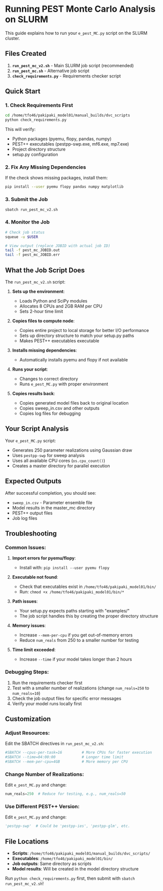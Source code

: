 # Running PEST Monte Carlo Analysis on SLURM

This guide explains how to run your `e_pest_MC.py` script on the SLURM cluster.

## Files Created

1. **`run_pest_mc_v2.sh`** - Main SLURM job script (recommended)
2. **`run_pest_mc.sh`** - Alternative job script 
3. **`check_requirements.py`** - Requirements checker script

## Quick Start

### 1. Check Requirements First
```bash
cd /home/tfo46/pakipaki_model01/manual_builds/dvc_scripts
python check_requirements.py
```

This will verify:
- Python packages (pyemu, flopy, pandas, numpy)
- PEST++ executables (pestpp-swp.exe, mf6.exe, mp7.exe)
- Project directory structure
- setup.py configuration

### 2. Fix Any Missing Dependencies
If the check shows missing packages, install them:
```bash
pip install --user pyemu flopy pandas numpy matplotlib
```

### 3. Submit the Job
```bash
sbatch run_pest_mc_v2.sh
```

### 4. Monitor the Job
```bash
# Check job status
squeue -u $USER

# View output (replace JOBID with actual job ID)
tail -f pest_mc_JOBID.out
tail -f pest_mc_JOBID.err
```

## What the Job Script Does

The `run_pest_mc_v2.sh` script:

1. **Sets up the environment**:
   - Loads Python and SciPy modules
   - Allocates 8 CPUs and 2GB RAM per CPU
   - Sets 2-hour time limit

2. **Copies files to compute node**:
   - Copies entire project to local storage for better I/O performance
   - Sets up directory structure to match your setup.py paths
   - Makes PEST++ executables executable

3. **Installs missing dependencies**:
   - Automatically installs pyemu and flopy if not available

4. **Runs your script**:
   - Changes to correct directory
   - Runs `e_pest_MC.py` with proper environment

5. **Copies results back**:
   - Copies generated model files back to original location
   - Copies sweep_in.csv and other outputs
   - Copies log files for debugging

## Your Script Analysis

Your `e_pest_MC.py` script:
- Generates 250 parameter realizations using Gaussian draw
- Uses `pestpp-swp` for sweep analysis
- Uses all available CPU cores (`os.cpu_count()`)
- Creates a master directory for parallel execution

## Expected Outputs

After successful completion, you should see:
- `sweep_in.csv` - Parameter ensemble file
- Model results in the master_mc directory
- PEST++ output files
- Job log files

## Troubleshooting

### Common Issues:

1. **Import errors for pyemu/flopy**:
   - Install with: `pip install --user pyemu flopy`

2. **Executable not found**:
   - Check that executables exist in `/home/tfo46/pakipaki_model01/bin/`
   - Run: `chmod +x /home/tfo46/pakipaki_model01/bin/*`

3. **Path issues**:
   - Your setup.py expects paths starting with "examples/"
   - The job script handles this by creating the proper directory structure

4. **Memory issues**:
   - Increase `--mem-per-cpu` if you get out-of-memory errors
   - Reduce `num_reals` from 250 to a smaller number for testing

5. **Time limit exceeded**:
   - Increase `--time` if your model takes longer than 2 hours

### Debugging Steps:

1. Run the requirements checker first
2. Test with a smaller number of realizations (change `num_reals=250` to `num_reals=10`)
3. Check the job output files for specific error messages
4. Verify your model runs locally first

## Customization

### Adjust Resources:
Edit the SBATCH directives in `run_pest_mc_v2.sh`:
```bash
#SBATCH --cpus-per-task=16         # More CPUs for faster execution
#SBATCH --time=04:00:00            # Longer time limit
#SBATCH --mem-per-cpu=4GB          # More memory per CPU
```

### Change Number of Realizations:
Edit `e_pest_MC.py` and change:
```python
num_reals=250  # Reduce for testing, e.g., num_reals=50
```

### Use Different PEST++ Version:
Edit `e_pest_MC.py` and change:
```python
'pestpp-swp'  # Could be 'pestpp-ies', 'pestpp-glm', etc.
```

## File Locations

- **Scripts**: `/home/tfo46/pakipaki_model01/manual_builds/dvc_scripts/`
- **Executables**: `/home/tfo46/pakipaki_model01/bin/`
- **Job outputs**: Same directory as scripts
- **Model results**: Will be created in the model directory structure

Run `python check_requirements.py` first, then submit with `sbatch run_pest_mc_v2.sh`!
